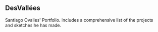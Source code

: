 ## DesVallées

Santiago Ovalles' Portfolio. Includes a comprehensive list of the projects and sketches he has made.